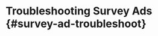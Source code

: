 # Troubleshooting Survey Ads {#survey-ad-troubleshoot}

<!-- Legacy graphic is at /help/dsp-legacy/measurement/brandsights-reporting -->

<!--
>[!MORELIKETHIS]
>
>* [About Survey Management in Advertising Cloud DSP](survey-about.md)
>* [Create a Survey](survey-create.md)
>* [Survey Settings](survey-settings.md)
>* [Create an Additional Ad from a Survey](survey-create-additional-ad.md)
>* [Survey Ad Settings](/help/dsp/campaign-management/ads/ad-settings-survey.md)
>* [Best Practices for Survey Optimization](survey-best-practices-optimization)
-->